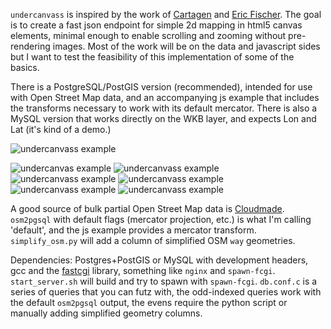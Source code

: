 `undercanvass` is inspired by the work of [Cartagen](http://cartagen.org) and 
[Eric Fischer](http://www.flickr.com/photos/walkingsf/). The goal is to create
a fast json endpoint for simple 2d mapping in html5 canvas elements, minimal 
enough to enable scrolling and zooming without pre-rendering images. Most of 
the work will be on the data and javascript sides but I want to test the 
feasibility of this implementation of some of the basics. 

There is a PostgreSQL/PostGIS version (recommended), intended for use with Open 
Street Map data, and an accompanying js example that includes the transforms 
necessary to work with its default mercator. There is also a MySQL version that 
works directly on the WKB layer, and expects Lon and Lat (it's kind of a demo.)


![undercanvass example](undercanvas/raw/master/rendered_map_examples/All_San_Francisco_and_Southern_Marin%20Streets_unsimplified.png)

![undercanvas example](undercanvass/raw/master/rendered_map_examples/Bay_Bridge_simplified.png)
![undercanvass example](http://www.flickr.com/photos/79112603@N00/6162012886/)
![undercanvass example](http://www.flickr.com/photos/79112603@N00/6162015676/)
![undercanvass example](http://www.flickr.com/photos/79112603@N00/5911967324/)
![undercanvass
example](http://www.flickr.com/photos/79112603@N00/5911407731/in/set-72157627137460950)
![undercanvass example](http://www.flickr.com/photos/79112603@N00/6162015694/)

A good source of bulk partial Open Street Map data is [Cloudmade](http://downloads.cloudmade.com/).
`osm2pgsql` with default flags (mercator projection, etc.) is what I'm calling
'default', and the js example provides a mercator transform. `simplify_osm.py` 
will add a column of simplified OSM `way` geometries.

Dependencies: Postgres+PostGIS or MySQL with development headers, gcc and the 
[fastcgi](http://www.fastcgi.com/) library, something like `nginx` and 
`spawn-fcgi`. `start_server.sh` will build and try to spawn with `spawn-fcgi`. 
`db.conf.c` is a series of queries that you can futz with, the odd-indexed
queries work with the default `osm2pgsql` output, the evens require the python
script or manually adding simplified geometry columns.
